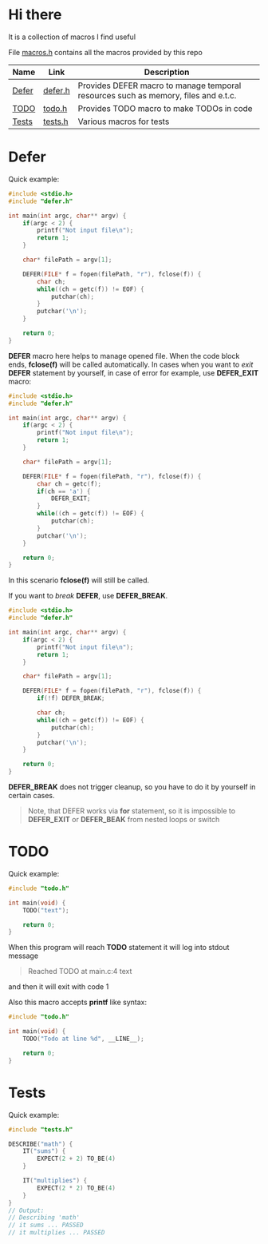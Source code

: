 # Hi there
It is a collection of macros I find useful

File [macros.h](https://raw.githubusercontent.com/Astroner/macros/master/macros.h) contains all the macros provided by this repo

| Name | Link | Description |
| --- | --- | --- |
| [Defer](#defer) | [defer.h](https://raw.githubusercontent.com/Astroner/macros/master/defer.h) | Provides DEFER macro to manage temporal resources such as memory, files and e.t.c. |
| [TODO](#todo) | [todo.h](https://raw.githubusercontent.com/Astroner/macros/master/todo.h) | Provides TODO macro to make TODOs in code |
| [Tests](#tests) | [tests.h](https://raw.githubusercontent.com/Astroner/macros/master/tests.h) | Various macros for tests |

# Defer
Quick example:
```c
#include <stdio.h>
#include "defer.h"

int main(int argc, char** argv) {
    if(argc < 2) {
        printf("Not input file\n");
        return 1;
    }

    char* filePath = argv[1];

    DEFER(FILE* f = fopen(filePath, "r"), fclose(f)) {
        char ch;
        while((ch = getc(f)) != EOF) {
            putchar(ch);
        }
        putchar('\n');
    }

    return 0;
}
```

**DEFER** macro here helps to manage opened file. When the code block ends, **fclose(f)** will be called automatically.
In cases when you want to *exit* **DEFER** statement by yourself, in case of error for example, use **DEFER_EXIT** macro:
```c
#include <stdio.h>
#include "defer.h"

int main(int argc, char** argv) {
    if(argc < 2) {
        printf("Not input file\n");
        return 1;
    }

    char* filePath = argv[1];

    DEFER(FILE* f = fopen(filePath, "r"), fclose(f)) {
        char ch = getc(f);
        if(ch == 'a') {
            DEFER_EXIT;
        }
        while((ch = getc(f)) != EOF) {
            putchar(ch);
        }
        putchar('\n');
    }

    return 0;
}
```
In this scenario **fclose(f)** will still be called.

If you want to *break* **DEFER**, use **DEFER_BREAK**.
```c
#include <stdio.h>
#include "defer.h"

int main(int argc, char** argv) {
    if(argc < 2) {
        printf("Not input file\n");
        return 1;
    }

    char* filePath = argv[1];

    DEFER(FILE* f = fopen(filePath, "r"), fclose(f)) {
        if(!f) DEFER_BREAK;

        char ch;
        while((ch = getc(f)) != EOF) {
            putchar(ch);
        }
        putchar('\n');
    }

    return 0;
}
```
**DEFER_BREAK** does not trigger cleanup, so you have to do it by yourself in certain cases.

> Note, that DEFER works via **for** statement, so it is impossible to **DEFER_EXIT** or **DEFER_BEAK** from nested loops or switch

# TODO
Quick example:
```c
#include "todo.h"

int main(void) {
    TODO("text");

    return 0;
}
```
When this program will reach **TODO** statement it will log into stdout message
> Reached TODO at main.c:4
> text

and then it will exit with code 1

Also this macro accepts **printf** like syntax:
```c
#include "todo.h"

int main(void) {
    TODO("Todo at line %d", __LINE__);

    return 0;
}
```

# Tests 
Quick example:
```c
#include "tests.h"

DESCRIBE("math") {
    IT("sums") {
        EXPECT(2 + 2) TO_BE(4)
    }

    IT("multiplies") {
        EXPECT(2 * 2) TO_BE(4)
    }
}
// Output:
// Describing 'math'
// it sums ... PASSED
// it multiplies ... PASSED
```
